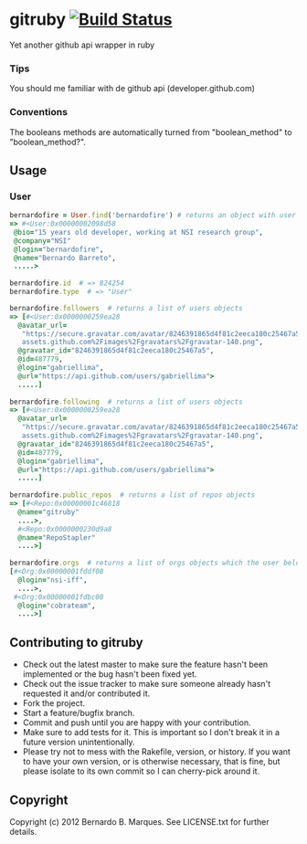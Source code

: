 # gitruby [![Build Status](https://secure.travis-ci.org/pengwynn/octokit.png?branch=master)][travis]

[travis]: http://travis-ci.org/bernardofire/gitruby

Yet another github api wrapper in ruby
### Tips
You should me familiar with de github api (developer.github.com)

### Conventions
The booleans methods are automatically turned from "boolean_method" to "boolean_method?".


## Usage

### User
```ruby
bernardofire = User.find('bernardofire') # returns an object with user's api attritbutes and methods
=> #<User:0x00000002098d58
 @bio="15 years old developer, working at NSI research group",
 @company="NSI"
 @login="bernardofire",
 @name="Bernardo Barreto",
 .....>
 
bernardofire.id  # => 824254
bernardofire.type  # => "User"

bernardofire.followers  # returns a list of users objects
=> [#<User:0x0000000259ea28
  @avatar_url=
   "https://secure.gravatar.com/avatar/8246391865d4f81c2eeca180c25467a5?d=https://a248.e.akamai.net/
   assets.github.com%2Fimages%2Fgravatars%2Fgravatar-140.png",
  @gravatar_id="8246391865d4f81c2eeca180c25467a5",
  @id=487779,
  @login="gabriellima",
  @url="https://api.github.com/users/gabriellima">
  .....]
  
bernardofire.following  # returns a list of users objects
=> [#<User:0x0000000259ea28
  @avatar_url=
   "https://secure.gravatar.com/avatar/8246391865d4f81c2eeca180c25467a5?d=https://a248.e.akamai.net/
   assets.github.com%2Fimages%2Fgravatars%2Fgravatar-140.png",
  @gravatar_id="8246391865d4f81c2eeca180c25467a5",
  @id=487779,
  @login="gabriellima",
  @url="https://api.github.com/users/gabriellima">
  .....]
  
bernardofire.public_repos  # returns a list of repos objects
=> [#<Repo:0x00000001c46818
  @name="gitruby"
  ....>,
  #<Repo:0x0000000230d9a8
  @name="RepoStapler"
  ....>]
  
bernardofire.orgs  # returns a list of orgs objects which the user belongs
[#<Org:0x00000001fddf08
  @login="nsi-iff",
  ....>,
 #<Org:0x00000001fdbc08
  @login="cobrateam",
  ....>]
```

## Contributing to gitruby

* Check out the latest master to make sure the feature hasn't been implemented or the bug hasn't been fixed yet.
* Check out the issue tracker to make sure someone already hasn't requested it and/or contributed it.
* Fork the project.
* Start a feature/bugfix branch.
* Commit and push until you are happy with your contribution.
* Make sure to add tests for it. This is important so I don't break it in a future version unintentionally.
* Please try not to mess with the Rakefile, version, or history. If you want to have your own version, or is otherwise necessary, that is fine, but please isolate to its own commit so I can cherry-pick around it.

## Copyright

Copyright (c) 2012 Bernardo B. Marques. See LICENSE.txt for
further details.

